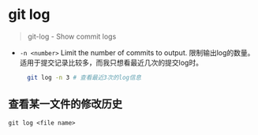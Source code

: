 # git log

> git-log - Show commit logs



* `-n <number>` Limit the number of commits to output.
  限制输出log的数量。适用于提交记录比较多，而我只想看最近几次的提交log时。
  ``` bash
    git log -n 3 # 查看最近3次的log信息
  ```


## 查看某一文件的修改历史

`git log <file name>`